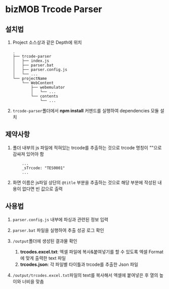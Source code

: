 # bizMOB Trcode Parser

## 설치법

1. Project 소스상과 같은 Depth에 위치

    ```Trcode-parser 폴더위치
    .
    ├── trcode-parser
    │   ├── index.js
    │   ├── parser.bat
    │   ├── parser.config.js
    │   └── ...
    └── projectName
        └── WebContent
            ├── webemulator
            │   └── ...
            └── contents
                └── ...
    ```

2. `trcode-parser`폴더에서 __npm install__ 커맨드를 실행하여 dependencies 모듈 설치

## 제약사항

1. 폴더 내부의 js 파일에 적혀있는 trcode를 추출하는 것으로 trcode 명칭이 ""으로 감싸져 있어야 함

    ```trcode 예시
        ...
        _sTrcode: "TES0001"
        ...
    ```

2. 화면 이름은 js파일 상단의 `@title` 부분을 추출하는 것으로 해당 부분에 작성된 내용이 없다면 빈 값으로 출력

## 사용법

1. `parser.config.js` 내부에 파싱과 관련된 정보 입력

2. `parser.bat` 파일을 실행하여 추출 성공 로그 확인

3. `/output`폴더에 생성된 결과물 확인
    1. __trcodes.excel.txt__: 엑셀 파일에 복사&붙여넣기를 할 수 있도록 엑셀 Format에 맞게 출력한 text 파일
    2. __trcodes.json__: 각 파일별 타이틀과 trcode를 추출한 Json 파일

4. `/output/trcodes.excel.txt`파일의 text를 복사해서 엑셀에 붙여넣은 후 열의 높이와 너비을 맞춤
